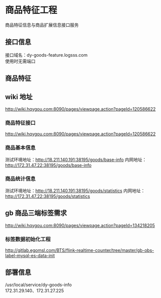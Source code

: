 # 商品特征工程
商品特征信息与商品扩展信息接口服务
## 接口信息
接口域名：dy-goods-feature.logsss.com <br>使用时无需端口
## 商品特征
## wiki 地址
http://wiki.hqygou.com:8090/pages/viewpage.action?pageId=120586622
### 商品特征接口
http://wiki.hqygou.com:8090/pages/viewpage.action?pageId=120586622

### 商品基本信息
测试环境地址：http://18.211.140.191:38195/goods/base-info 内网地址：http://172.31.47.22:38195/goods/base-info

### 商品统计信息

测试环境地址：http://18.211.140.191:38195/goods/statistics 内网地址：http://172.31.47.22:38195/goods/statistics

## gb 商品三端标签需求
http://wiki.hqygou.com:8090/pages/viewpage.action?pageId=134218205
### 标签数据初始化工程
http://gitlab.egomsl.com/BTS/flink-realtime-counter/tree/master/gb-obs-label-mysql-es-data-init


## 部署信息
/usr/local/service/dy-goods-info <br>
172.31.29.140、172.31.27.225


